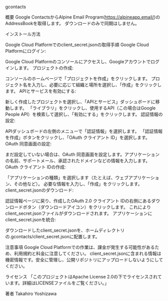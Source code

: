 gcontacts

概要
Google ContactsからAlpine Email Program(https://alpineapp.email/)のAddressBookを取得します。
ダウンロードのみで同期はしません。

インストール方法

Google Cloud Platformでのclient_secret.jsonの取得手順
Google Cloud Platformにログイン:

Google Cloud Platformのコンソールにアクセスし、Googleアカウントでログインします。
プロジェクトの作成:

コンソールのホームページで「プロジェクトを作成」をクリックします。
プロジェクト名を入力し、必要に応じて組織と場所を選択し、「作成」をクリックします。
APIとサービスを有効にする:

新しく作成したプロジェクトを選択し、「APIとサービス」ダッシュボードに移動します。
「ライブラリ」をクリックし、使用するAPI（この場合はGoogle People API）を検索して選択し、「有効にする」をクリックします。
認証情報の設定:

APIダッシュボードの左側のメニューで「認証情報」を選択します。
「認証情報を作成」ボタンをクリックし、「OAuth クライアント ID」を選択します。
OAuth 同意画面の設定:

まだ設定していない場合は、OAuth 同意画面を設定します。アプリケーションの名前、サポートメール、承認されたドメインなどの情報を入力します。
OAuth クライアント IDの作成:

「アプリケーションの種類」を選択します（たとえば、ウェブアプリケーション、その他など）。
必要な情報を入力し、「作成」をクリックします。
client_secret.jsonのダウンロード:

認証情報ページに戻り、作成したOAuth 2.0 クライアント IDの右側にあるダウンロードボタン（ダウンロードアイコン）をクリックします。
これによりclient_secret.jsonファイルがダウンロードされます。
アプリケーションにclient_secret.jsonを統合:

ダウンロードしたclient_secret.jsonを、ホームディレクトリの.gcontacts/client_secret.jsonに配置します。

注意事項
Google Cloud Platformでの作業は、課金が発生する可能性があるため、利用規約と料金に注意してください。
client_secret.jsonに含まれる情報は機密情報です。安全に管理し、公開リポジトリにアップロードしないようにしてください。

ライセンス
「このプロジェクトはApache License 2.0の下でライセンスされています。詳細はLICENSEファイルをご覧ください。」

著者
Takahiro Yoshizawa
